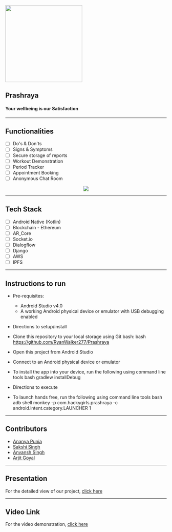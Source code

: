 <p align="left">
	<img width="240" src="https://github.com/ananyapunia28/Prashraya-1/blob/main/images/logo.png" />
	</p>

<p align="center">
	<h2 align="left"> Prashraya </h2>
	<h4 align="left"> Your wellbeing is our Satisfaction <h4>
</p>

---

## Functionalities
- [ ]  Do's & Don'ts
- [ ]  Signs & Symptoms
- [ ]  Secure storage of reports
- [ ]  Workout Demonstration
- [ ]  Period Tracker
- [ ]  Appointment Booking
- [ ]  Anonymous Chat Room

<p align="center">
  <img src="https://github.com/ananyapunia28/Prashraya-1/blob/main/images/Mobile_App.png" />
</p>

------------

## Tech Stack
- [ ]  Android Native (Kotlin)
- [ ]  Blockchain - Ethereum
- [ ]  AR_Core
- [ ]  Socket.io
- [ ]  Dialogflow
- [ ]  Django
- [ ]  AWS
- [ ]  IPFS

-------------


## Instructions to run

* Pre-requisites:
	-  Android Studio v4.0
	-  A working Android physical device or emulator with USB debugging enabled

* Directions to setup/install
- Clone this repository to your local storage using Git bash:
bash
https://github.com/RyanWalker277/Prashraya

- Open this project from Android Studio
- Connect to an Android physical device or emulator
- To install the app into your device, run the following using command line tools
bash
gradlew installDebug


* Directions to execute
-  To launch hands free, run the following using command line tools
	bash
	adb shell monkey -p com.hackygirls.prashraya -c android.intent.category.LAUNCHER 1
	

---

## Contributors
* [Ananya Punia](https://github.com/ananyapunia28)
* [Sakshi Singh](https://github.com/1539sakshi)
* [Anvansh Singh](https://github.com/ryanwalker277)
* [Arjit Goyal](https://github.com/arjit1704)
---
## Presentation 

For the detailed view of our project, [click here](https://www.canva.com/design/DAFHuTMEE7Q/q8aFE5fanSBwQfeo01NUnw/view?utm_content=DAFHuTMEE7Q&utm_campaign=designshare&utm_medium=link2&utm_source=sharebutton)

---
## Video Link
For the video demonstration, [click here](https://drive.google.com/file/d/1z9kvXkhFmRpOM2p4jX48LH106TmOCiH3/view?usp=sharing)
